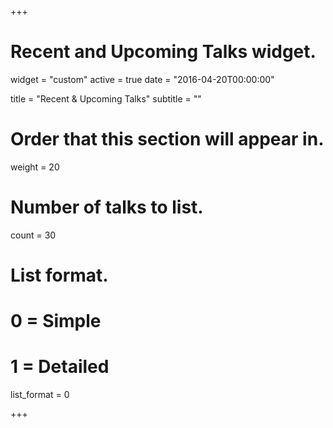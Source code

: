 +++
# Recent and Upcoming Talks widget.
widget = "custom"
active = true
date = "2016-04-20T00:00:00"

title = "Recent & Upcoming Talks"
subtitle = ""

# Order that this section will appear in.
weight = 20

# Number of talks to list.
count = 30

# List format.
#   0 = Simple
#   1 = Detailed
list_format = 0

+++

